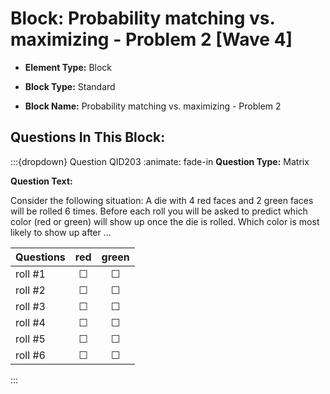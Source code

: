 # Block: Probability matching vs. maximizing - Problem 2 [Wave 4]



- **Element Type:** Block


- **Block Type:** Standard


- **Block Name:** Probability matching vs. maximizing - Problem 2


## Questions In This Block:


:::{dropdown} Question QID203
:animate: fade-in
**Question Type:** Matrix

**Question Text:**

Consider the following situation: A die with 4 red faces and 2 green faces will be rolled 6 times. Before each roll you will be asked to predict which color (red or green) will show up once the die is rolled. Which color is most likely to show up after ...

| Questions | red | green |
| :--- | :---: | :---: |
| roll #1 | ☐ | ☐ |
| roll #2 | ☐ | ☐ |
| roll #3 | ☐ | ☐ |
| roll #4 | ☐ | ☐ |
| roll #5 | ☐ | ☐ |
| roll #6 | ☐ | ☐ |


:::



